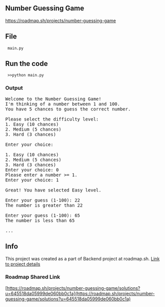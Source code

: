 ## Number Guessing Game

https://roadmap.sh/projects/number-guessing-game

## File

<code> main.py </code>

## Run the code

<code> >>python main.py </code>

### Output

<pre>
Welcome to the Number Guessing Game!
I'm thinking of a number between 1 and 100.
You have 5 chances to guess the correct number.

Please select the difficulty level:
1. Easy (10 chances)
2. Medium (5 chances)
3. Hard (3 chances)

Enter your choice:

1. Easy (10 chances)
2. Medium (5 chances)
3. Hard (3 chances)
Enter your choice: 0
Please enter a number >= 1.
Enter your choice: 1

Great! You have selected Easy level.

Enter your guess (1-100): 22
The number is greater than 22

Enter your guess (1-100): 65
The number is less than 65

...
</pre>

## Info

This project was created as a part of Backend project at roadmap.sh. [Link to project details](https://roadmap.sh/projects/number-guessing-game) 

### Roadmap Shared Link

[https://roadmap.sh/projects/number-guessing-game/solutions?u=645518da05999de060bb0c1a](https://roadmap.sh/projects/number-guessing-game/solutions?u=645518da05999de060bb0c1a)
